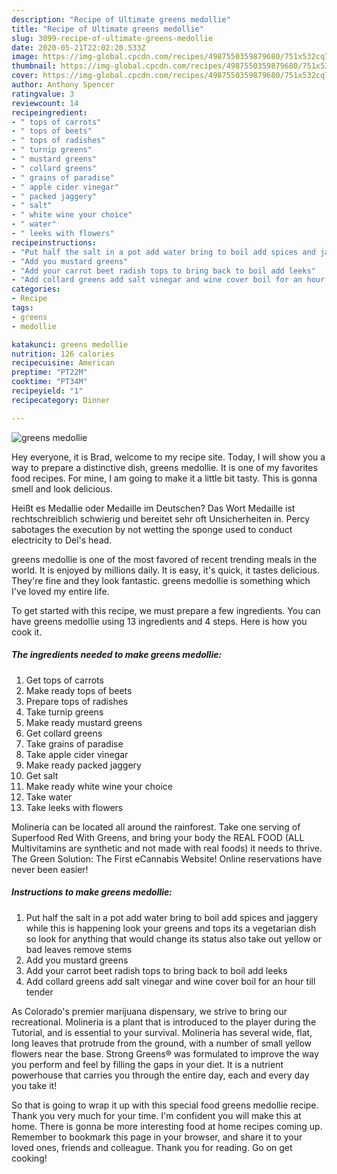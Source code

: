 ```yaml
---
description: "Recipe of Ultimate greens medollie"
title: "Recipe of Ultimate greens medollie"
slug: 3099-recipe-of-ultimate-greens-medollie
date: 2020-05-21T22:02:20.533Z
image: https://img-global.cpcdn.com/recipes/4987550359879680/751x532cq70/greens-medollie-recipe-main-photo.jpg
thumbnail: https://img-global.cpcdn.com/recipes/4987550359879680/751x532cq70/greens-medollie-recipe-main-photo.jpg
cover: https://img-global.cpcdn.com/recipes/4987550359879680/751x532cq70/greens-medollie-recipe-main-photo.jpg
author: Anthony Spencer
ratingvalue: 3
reviewcount: 14
recipeingredient:
- " tops of carrots"
- " tops of beets"
- " tops of radishes"
- " turnip greens"
- " mustard greens"
- " collard greens"
- " grains of paradise"
- " apple cider vinegar"
- " packed jaggery"
- " salt"
- " white wine your choice"
- " water"
- " leeks with flowers"
recipeinstructions:
- "Put half the salt in a pot add water bring to boil add spices and jaggery while this is happening look your greens and tops its a vegetarian dish so look for anything that would change its status also take out yellow or bad leaves remove stems"
- "Add you mustard greens"
- "Add your carrot beet radish tops to bring back to boil add leeks"
- "Add collard greens add salt vinegar and wine cover boil for an hour till tender"
categories:
- Recipe
tags:
- greens
- medollie

katakunci: greens medollie 
nutrition: 126 calories
recipecuisine: American
preptime: "PT22M"
cooktime: "PT34M"
recipeyield: "1"
recipecategory: Dinner

---
```



![greens medollie](https://img-global.cpcdn.com/recipes/4987550359879680/751x532cq70/greens-medollie-recipe-main-photo.jpg)

Hey everyone, it is Brad, welcome to my recipe site. Today, I will show you a way to prepare a distinctive dish, greens medollie. It is one of my favorites food recipes. For mine, I am going to make it a little bit tasty. This is gonna smell and look delicious.

Heißt es Medallie oder Medaille im Deutschen? Das Wort Medaille ist rechtschreiblich schwierig und bereitet sehr oft Unsicherheiten in. Percy sabotages the execution by not wetting the sponge used to conduct electricity to Del&#39;s head.

greens medollie is one of the most favored of recent trending meals in the world. It is enjoyed by millions daily. It is easy, it's quick, it tastes delicious. They're fine and they look fantastic. greens medollie is something which I've loved my entire life.


To get started with this recipe, we must prepare a few ingredients. You can have greens medollie using 13 ingredients and 4 steps. Here is how you cook it.

<!--inarticleads1-->

##### The ingredients needed to make greens medollie:

1. Get  tops of carrots
1. Make ready  tops of beets
1. Prepare  tops of radishes
1. Take  turnip greens
1. Make ready  mustard greens
1. Get  collard greens
1. Take  grains of paradise
1. Take  apple cider vinegar
1. Make ready  packed jaggery
1. Get  salt
1. Make ready  white wine your choice
1. Take  water
1. Take  leeks with flowers


Molineria can be located all around the rainforest. Take one serving of Superfood Red With Greens, and bring your body the REAL FOOD (ALL Multivitamins are synthetic and not made with real foods) it needs to thrive. The Green Solution: The First eCannabis Website! Online reservations have never been easier! 

<!--inarticleads2-->

##### Instructions to make greens medollie:

1. Put half the salt in a pot add water bring to boil add spices and jaggery while this is happening look your greens and tops its a vegetarian dish so look for anything that would change its status also take out yellow or bad leaves remove stems
1. Add you mustard greens
1. Add your carrot beet radish tops to bring back to boil add leeks
1. Add collard greens add salt vinegar and wine cover boil for an hour till tender


As Colorado&#39;s premier marijuana dispensary, we strive to bring our recreational. Molineria is a plant that is introduced to the player during the Tutorial, and is essential to your survival. Molineria has several wide, flat, long leaves that protrude from the ground, with a number of small yellow flowers near the base. Strong Greens® was formulated to improve the way you perform and feel by filling the gaps in your diet. It is a nutrient powerhouse that carries you through the entire day, each and every day you take it! 

So that is going to wrap it up with this special food greens medollie recipe. Thank you very much for your time. I'm confident you will make this at home. There is gonna be more interesting food at home recipes coming up. Remember to bookmark this page in your browser, and share it to your loved ones, friends and colleague. Thank you for reading. Go on get cooking!
